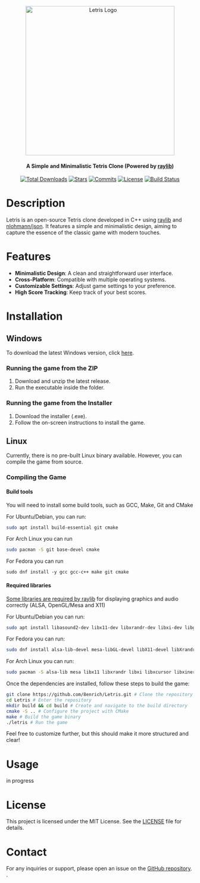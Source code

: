 <p align="center">
  <a href="https://github.com/8enrich/Letris" target="blank"><img src="https://github.com/user-attachments/assets/2c076b86-635c-428d-8e32-2f2df8bd239c" width="400" alt="Letris Logo" /></a>
</p>

<h4 align="center">A Simple and Minimalistic Tetris Clone (Powered by <a href="https://github.com/raysan5/raylib">raylib</a>)</h4>

<p align="center">
  <a href="https://github.com/8enrich/Letris/releases"><img src="https://img.shields.io/github/downloads/8enrich/Letris/total" alt="Total Downloads" /></a>
  <a href="https://github.com/8enrich/Letris/stargazers"><img src="https://img.shields.io/github/stars/8enrich/Letris?style=flat&label=stars" alt="Stars" /></a>
  <a href="https://github.com/8enrich/Letris/commits/master"><img src="https://img.shields.io/github/commits-since/8enrich/Letris/0.1v" alt="Commits" /></a>
  <a href="https://opensource.org/licenses/MIT"><img src="https://img.shields.io/github/license/8enrich/Letris" alt="License" /></a>
  <a href="https://github.com/8enrich/Letris/actions"><img src="https://img.shields.io/github/actions/workflow/status/8enrich/Letris/cmake-multi-platform.yml" alt="Build Status" /></a>
</p>

# Description

Letris is an open-source Tetris clone developed in C++ using [raylib](https://github.com/raysan5/raylib) and [nlohmann/json](https://github.com/nlohmann/json). It features a simple and minimalistic design, aiming to capture the essence of the classic game with modern touches.

# Features

- **Minimalistic Design**: A clean and straightforward user interface.
- **Cross-Platform**: Compatible with multiple operating systems.
- **Customizable Settings**: Adjust game settings to your preference.
- **High Score Tracking**: Keep track of your best scores.


# Installation

## Windows
To download the latest Windows version, click [here](https://github.com/8enrich/Letris/releases).

### Running the game from the ZIP
1. Download and unzip the latest release.
2. Run the executable inside the folder.

### Running the game from the Installer
1. Download the installer (.exe).
2. Follow the on-screen instructions to install the game.

## Linux
Currently, there is no pre-built Linux binary available. However, you can compile the game from source.

### Compiling the Game
#### Build tools

You will need to install some build tools, such as GCC, Make, Git and CMake 

For Ubuntu/Debian, you can run:
```bash
sudo apt install build-essential git cmake
```
For Arch Linux you can run
```bash
sudo pacman -S git base-devel cmake
```
For Fedora you can run
```
sudo dnf install -y gcc gcc-c++ make git cmake
```
#### Required libraries

[Some libraries are required by raylib](https://github.com/raysan5/raylib/wiki/Working-on-GNU-Linux) for displaying graphics and audio correctly (ALSA, OpenGL/Mesa and X11)

For Ubuntu/Debian you can run: 

```bash
sudo apt install libasound2-dev libx11-dev libxrandr-dev libxi-dev libgl1-mesa-dev libglu1-mesa-dev libxcursor-dev libxinerama-dev libwayland-dev libxkbcommon-dev
```
For Fedora you can run:

```bash
sudo dnf install alsa-lib-devel mesa-libGL-devel libX11-devel libXrandr-devel libXi-devel libXcursor-devel libXinerama-devel libatomic
```
For Arch Linux you can run:

```bash
sudo pacman -S alsa-lib mesa libx11 libxrandr libxi libxcursor libxinerama
```

Once the dependencies are installed, follow these steps to build the game:

```bash
git clone https://github.com/8enrich/Letris.git # Clone the repository
cd Letris # Enter the repository
mkdir build && cd build # Create and navigate to the build directory
cmake -S .. # Configure the project with CMake
make # Build the game binary
./letris # Run the game
```

Feel free to customize further, but this should make it more structured and clear!


# Usage

in progress

# License

This project is licensed under the MIT License. See the [LICENSE](LICENSE) file for details.

# Contact

For any inquiries or support, please open an issue on the [GitHub repository](https://github.com/8enrich/Letris).
.
